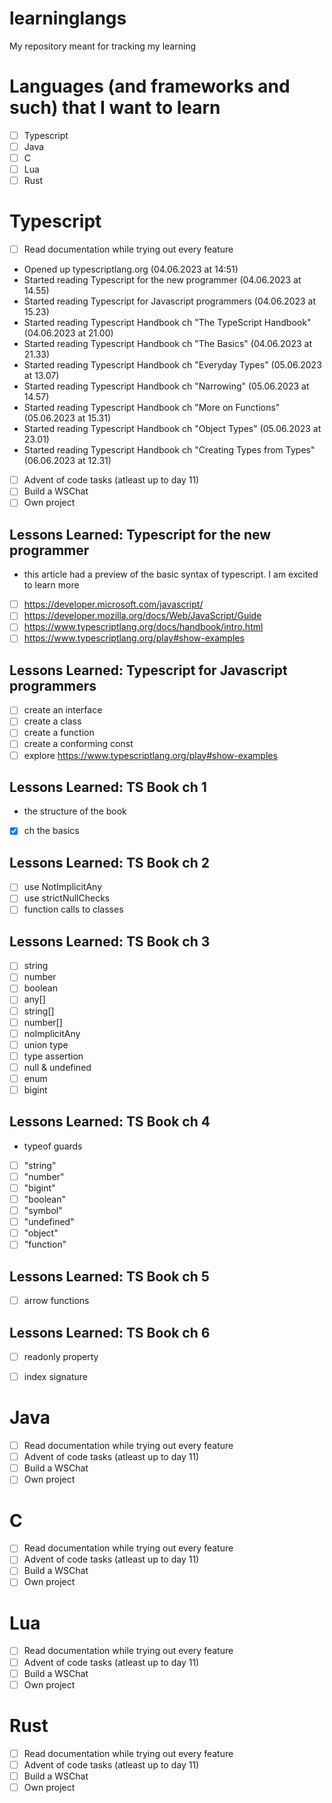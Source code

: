 # learninglangs
My repository meant for tracking my learning

# Languages (and frameworks and such) that I want to learn
- [ ] Typescript
- [ ] Java
- [ ] C
- [ ] Lua
- [ ] Rust

# Typescript
- [ ] Read documentation while trying out every feature
- Opened up typescriptlang.org (04.06.2023 at 14:51)
- Started reading Typescript for the new programmer (04.06.2023 at 14.55)
- Started reading Typescript for Javascript programmers (04.06.2023 at 15.23)
- Started reading Typescript Handbook ch "The TypeScript Handbook" (04.06.2023 at 21.00)
- Started reading Typescript Handbook ch "The Basics" (04.06.2023 at 21.33)
- Started reading Typescript Handbook ch "Everyday Types" (05.06.2023 at 13.07)
- Started reading Typescript Handbook ch "Narrowing" (05.06.2023 at 14.57)
- Started reading Typescript Handbook ch "More on Functions" (05.06.2023 at 15.31)
- Started reading Typescript Handbook ch "Object Types" (05.06.2023 at 23.01)
- Started reading Typescript Handbook ch "Creating Types from Types" (06.06.2023 at 12.31)
- [ ] Advent of code tasks (atleast up to day 11)
- [ ] Build a WSChat
- [ ] Own project

## Lessons Learned: Typescript for the new programmer
- this article had a preview of the basic syntax of typescript. I am excited to learn more
- [ ] https://developer.microsoft.com/javascript/
- [ ] https://developer.mozilla.org/docs/Web/JavaScript/Guide
- [ ] https://www.typescriptlang.org/docs/handbook/intro.html
- [ ] https://www.typescriptlang.org/play#show-examples

## Lessons Learned: Typescript for Javascript programmers
- [ ] create an interface
- [ ] create a class
- [ ] create a function
- [ ] create a conforming const
- [ ] explore https://www.typescriptlang.org/play#show-examples

## Lessons Learned: TS Book ch 1
- the structure of the book
- [X] ch the basics

## Lessons Learned: TS Book ch 2
- [ ] use NotImplicitAny
- [ ] use strictNullChecks
- [ ] function calls to classes

## Lessons Learned: TS Book ch 3
- [ ] string
- [ ] number
- [ ] boolean
- [ ] any[]
- [ ] string[]
- [ ] number[]
- [ ] noImplicitAny
- [ ] union type
- [ ] type assertion
- [ ] null & undefined
- [ ] enum
- [ ] bigint

## Lessons Learned: TS Book ch 4
- typeof guards
- [ ] "string"
- [ ] "number"
- [ ] "bigint"
- [ ] "boolean"
- [ ] "symbol"
- [ ] "undefined"
- [ ] "object"
- [ ] "function"

## Lessons Learned: TS Book ch 5
- [ ] arrow functions

## Lessons Learned: TS Book ch 6 
- [ ] readonly property
- [ ] index signature


# Java
- [ ] Read documentation while trying out every feature
- [ ] Advent of code tasks (atleast up to day 11)
- [ ] Build a WSChat
- [ ] Own project

# C
- [ ] Read documentation while trying out every feature
- [ ] Advent of code tasks (atleast up to day 11)
- [ ] Build a WSChat
- [ ] Own project

# Lua
- [ ] Read documentation while trying out every feature
- [ ] Advent of code tasks (atleast up to day 11)
- [ ] Build a WSChat
- [ ] Own project

# Rust
- [ ] Read documentation while trying out every feature
- [ ] Advent of code tasks (atleast up to day 11)
- [ ] Build a WSChat
- [ ] Own project
